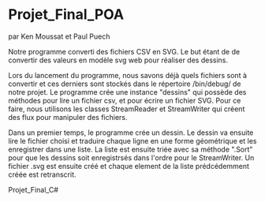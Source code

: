 # Projet_Final_POA
par Ken Moussat et Paul Puech

Notre programme converti des fichiers CSV en SVG. Le but étant de de convertir des valeurs en modèle svg web pour réaliser des dessins.

Lors du lancement du programme, nous savons déjà quels fichiers sont à convertir et ces derniers sont stockés dans 
le répertoire /bin/debug/ de notre projet. 
Le programme crée une instance "dessins" qui possède des méthodes pour lire un fichier csv, et pour écrire un fichier SVG. 
Pour ce faire, nous utilisons les classes StreamReader et StreamWriter qui créent des flux pour manipuler des fichiers.

Dans un premier temps, le programme crée un dessin.
Le dessin va ensuite lire le fichier choisi et traduire chaque ligne en une forme géométrique et les enregistrer dans une liste.
La liste est ensuite triée avec sa méthode ".Sort" pour que les dessins soit enregistrsés dans l'ordre pour le StreamWriter.
Un fichier .svg est ensuite créé et chaque element de la liste prédcédemment créée est retranscrit.

Projet_Final_C#
